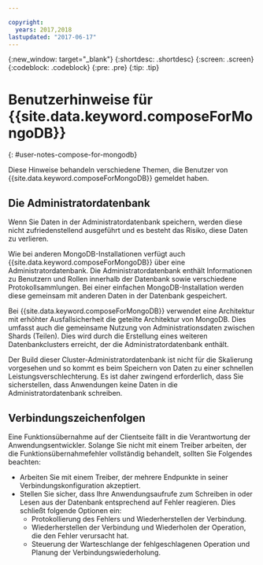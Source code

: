 ```yaml
---

copyright:
  years: 2017,2018
lastupdated: "2017-06-17"
---
```


{:new_window: target="_blank"}
{:shortdesc: .shortdesc}
{:screen: .screen}
{:codeblock: .codeblock}
{:pre: .pre}
{:tip: .tip}

# Benutzerhinweise für {{site.data.keyword.composeForMongoDB}}
{: #user-notes-compose-for-mongodb}

Diese Hinweise behandeln verschiedene Themen, die Benutzer von {{site.data.keyword.composeForMongoDB}} gemeldet haben. 

## Die Administratordatenbank

Wenn Sie Daten in der Administratordatenbank speichern, werden diese nicht zufriedenstellend ausgeführt und es besteht das Risiko, diese Daten zu verlieren. 

Wie bei anderen MongoDB-Installationen verfügt auch {{site.data.keyword.composeForMongoDB}} über eine Administratordatenbank. Die Administratordatenbank enthält Informationen zu Benutzern und Rollen innerhalb der Datenbank sowie verschiedene Protokollsammlungen. Bei einer einfachen MongoDB-Installation werden diese gemeinsam mit anderen Daten in der Datenbank gespeichert.  

Bei {{site.data.keyword.composeForMongoDB}} verwendet eine Architektur mit erhöhter Ausfallsicherheit die geteilte Architektur von MongoDB. Dies umfasst auch die gemeinsame Nutzung von Administrationsdaten zwischen Shards (Teilen). Dies wird durch die Erstellung eines weiteren Datenbankclusters erreicht, der die Administratordatenbank enthält. 

Der Build dieser Cluster-Administratordatenbank ist nicht für die Skalierung vorgesehen und so kommt es beim Speichern von Daten zu einer schnellen Leistungsverschlechterung. Es ist daher zwingend erforderlich, dass Sie sicherstellen, dass Anwendungen keine Daten in die Administratordatenbank schreiben. 

## Verbindungszeichenfolgen

Eine Funktionsübernahme auf der Clientseite fällt in die Verantwortung der Anwendungsentwickler. Solange Sie nicht mit einem Treiber arbeiten, der die Funktionsübernahmefehler vollständig behandelt, sollten Sie Folgendes beachten: 

* Arbeiten Sie mit einem Treiber, der mehrere Endpunkte in seiner Verbindungskonfiguration akzeptiert. 
* Stellen Sie sicher, dass Ihre Anwendungsaufrufe zum Schreiben in oder Lesen aus der Datenbank entsprechend auf Fehler reagieren. Dies schließt folgende Optionen ein: 
  + Protokollierung des Fehlers und Wiederherstellen der Verbindung.
  + Wiederherstellen der Verbindung und Wiederholen der Operation, die den Fehler verursacht hat. 
  + Steuerung der Warteschlange der fehlgeschlagenen Operation und Planung der Verbindungswiederholung. 






